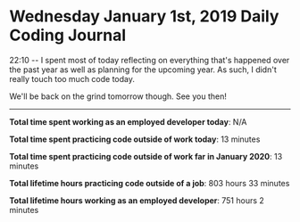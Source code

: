 # Wednesday January 1st, 2019 Daily Coding Journal

22:10 -- I spent most of today reflecting on everything that's happened over the past year as well as planning for the upcoming year. As such, I didn't really touch too much code today.

We'll be back on the grind tomorrow though. See you then!
___

**Total time spent working as an employed developer today**: N/A

**Total time spent practicing code outside of work today**: 13 minutes

**Total time spent practicing code outside of work far in January 2020**: 13 minutes

**Total lifetime hours practicing code outside of a job**: 803 hours 33 minutes

**Total lifetime hours working as an employed developer**: 751 hours 2 minutes